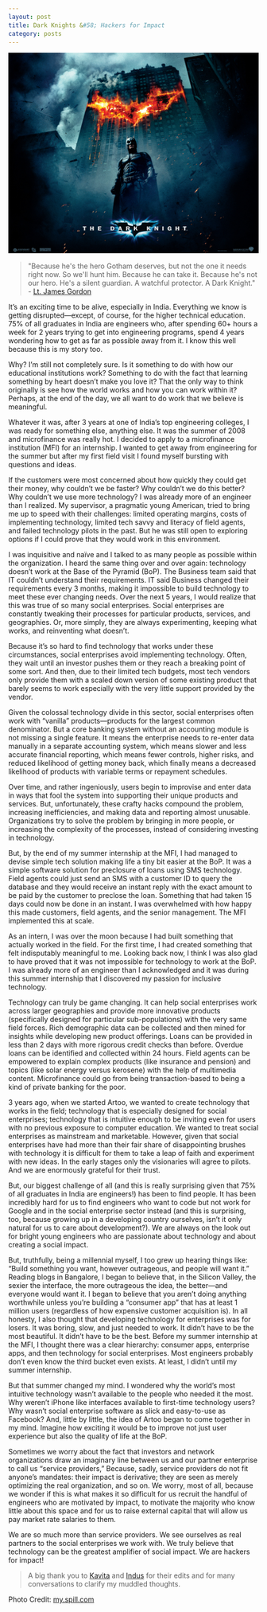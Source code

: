 ```yaml
---
layout: post
title: Dark Knights &#58; Hackers for Impact
category: posts
---
```


![Because he's the hero Gotham deserves, but not the one it needs right now. So we'll hunt him. Because he can take it. Because he's not our hero. He's a silent guardian. A watchful protector. A Dark Knight.](/images/posts/dark-knights/wallpaper_burning_1280.jpg)

> "Because he's the hero Gotham deserves, but not the one it needs right now. So we'll hunt him. Because he can take it. Because he's not our hero. He's a silent guardian. A watchful protector. A Dark Knight." - [Lt. James Gordon][gordon]

It’s an exciting time to be alive, especially in India. Everything we know is getting disrupted—except, of course, for the higher technical education. 75% of all graduates in India are engineers who, after spending 60+ hours a week for 2 years trying to get into engineering programs, spend 4 years wondering how to get as far as possible away from it. I know this well because this is my story too.

Why? I’m still not completely sure. Is it something to do with how our educational institutions work? Something to do with the fact that learning something by heart doesn’t make you love it? That the only way to think originally is see how the world works and how you can work within it? Perhaps, at the end of the day, we all want to do work that we believe is meaningful.

Whatever it was, after 3 years at one of India’s top engineering colleges, I was ready for something else, anything else. It was the summer of 2008 and microfinance was really hot. I decided to apply to a microfinance institution (MFI) for an internship. I wanted to get away from engineering for the summer but after my first field visit I found myself bursting with questions and ideas.

If the customers were most concerned about how quickly they could get their money, why couldn’t we be faster? Why couldn’t we do this better? Why couldn’t we use more technology? I was already more of an engineer than I realized. My supervisor, a pragmatic young American, tried to bring me up to speed with their challenges: limited operating margins, costs of implementing technology, limited tech savvy and literacy of field agents, and failed technology pilots in the past. But he was still open to exploring options if I could prove that they would work in this environment.

I was inquisitive and naïve and I talked to as many people as possible within the organization. I heard the same thing over and over again: technology doesn’t work at the Base of the Pyramid (BoP). The Business team said that IT couldn’t understand their requirements. IT said Business changed their requirements every 3 months, making it impossible to build technology to meet these ever changing needs. Over the next 5 years, I would realize that this was true of so many social enterprises. Social enterprises are constantly tweaking their processes for particular products, services, and geographies. Or, more simply, they are always experimenting, keeping what works, and reinventing what doesn’t.

Because it’s so hard to find technology that works under these circumstances, social enterprises avoid implementing technology. Often, they wait until an investor pushes them or they reach a breaking point of some sort. And then, due to their limited tech budgets, most tech vendors only provide them with a scaled down version of some existing product that barely seems to work especially with the very little support provided by the vendor. 

Given the colossal technology divide in this sector, social enterprises often work with “vanilla” products—products for the largest common denominator. But a core banking system without an accounting module is not missing a single feature. It means the enterprise needs to re-enter data manually in a separate accounting system, which means slower and less accurate financial reporting, which means fewer controls, higher risks, and reduced likelihood of getting money back, which finally means a decreased likelihood of products with variable terms or repayment schedules. 

Over time, and rather ingeniously, users begin to improvise and enter data in ways that fool the system into supporting their unique products and services. But, unfortunately, these crafty hacks compound the problem, increasing inefficiencies, and making data and reporting almost unusable. Organizations try to solve the problem by bringing in more people, or increasing the complexity of the processes, instead of considering investing in technology.

But, by the end of my summer internship at the MFI, I had managed to devise simple tech solution making life a tiny bit easier at the BoP. It was a simple software solution for preclosure of loans using SMS technology. Field agents could just send an SMS with a customer ID to query the database and they would receive an instant reply with the exact amount to be paid by the customer to preclose the loan. Something that had taken 15 days could now be done in an instant. I was overwhelmed with how happy this made customers, field agents, and the senior management. The MFI implemented this at scale. 

As an intern, I was over the moon because I had built something that actually worked in the field. For the first time, I had created something that felt indisputably meaningful to me. Looking back now, I think I was also glad to have proved that it was not impossible for technology to work at the BoP. I was already more of an engineer than I acknowledged and it was during this summer internship that I discovered my passion for inclusive technology. 

Technology can truly be game changing. It can help social enterprises work across larger geographies and provide more innovative products (specifically designed for particular sub-populations) with the very same field forces.  Rich demographic data can be collected and then mined for insights while developing new product offerings. Loans can be provided in less than 2 days with more rigorous credit checks than before. Overdue loans can be identified and collected within 24 hours. Field agents can be empowered to explain complex products (like insurance and pension) and topics (like solar energy versus kerosene) with the help of multimedia content. Microfinance could go from being transaction-based to being a kind of private banking for the poor.

3 years ago, when we started Artoo, we wanted to create technology that works in the field; technology that is especially designed for social enterprises; technology that is intuitive enough to be inviting even for users with no previous exposure to computer education. We wanted to treat social enterprises as mainstream and marketable. However, given that social enterprises have had more than their fair share of disappointing brushes with technology it is difficult for them to take a leap of faith and experiment with new ideas. In the early stages only the visionaries will agree to pilots. And we are enormously grateful for their trust.

But, our biggest challenge of all (and this is really surprising given that 75% of all graduates in India are engineers!) has been to find people. It has been incredibly hard for us to find engineers who want to code but not work for Google and in the social enterprise sector instead (and this is surprising, too, because growing up in a developing country ourselves, isn’t it only natural for us to care about development?). We are always on the look out for bright young engineers who are passionate about technology and about creating a social impact.

But, truthfully, being a millennial myself, I too grew up hearing things like: “Build something you want, however outrageous, and people will want it.” Reading blogs in Bangalore, I began to believe that, in the Silicon Valley, the sexier the interface, the more outrageous the idea, the better—and everyone would want it. I began to believe that you aren’t doing anything worthwhile unless you’re building a “consumer app” that has at least 1 million users (regardless of how expensive customer acquisition is). In all honesty, I also thought that developing technology for enterprises was for losers. It was boring, slow, and just needed to work. It didn’t have to be the most beautiful. It didn’t have to be the best. Before my summer internship at the MFI, I thought there was a clear hierarchy: consumer apps, enterprise apps, and then technology for social enterprises. Most engineers probably don’t even know the third bucket even exists. At least, I didn’t until my summer internship. 

But that summer changed my mind. I wondered why the world’s most intuitive technology wasn’t available to the people who needed it the most. Why weren’t iPhone like interfaces available to first-time technology users? Why wasn’t social enterprise software as slick and easy-to-use as Facebook? And, little by little, the idea of Artoo began to come together in my mind. Imagine how exciting it would be to improve not just user experience but also the quality of life at the BoP.

Sometimes we worry about the fact that investors and network organizations draw an imaginary line between us and our partner enterprise to call us “service providers,” Because, sadly, service providers do not fit anyone’s mandates: their impact is derivative; they are seen as merely optimizing the real organization, and so on. We worry, most of all, because we wonder if this is what makes it so difficult for us recruit the handful of engineers who are motivated by impact, to motivate the majority who know little about this space and for us to raise external capital that will allow us pay market rate salaries to them.

We are so much more than service providers. We see ourselves as real partners to the social enterprises we work with. We truly believe that technology can be the greatest amplifier of social impact. We are hackers for impact! 

> A big thank you to [Kavita][kavita] and [Indus][indus] for their edits and for many conversations to clarify my muddled thoughts.

Photo Credit: [my.spill.com][spill]

[gordon]:[http://en.wikipedia.org/wiki/James_Gordon_(comics)]
[kavita]:https://artoo.in/portal/team#kavita
[indus]:https://artoo.in/portal/team#indus
[spill]:http://my.spill.com/profiles/blogs/nolans-batman-vs-burtons